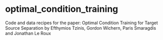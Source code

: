 # optimal_condition_training
Code and data recipes for the paper: Optimal Condition Training for Target Source Separation by Efthymios Tzinis, Gordon Wichern, Paris Smaragdis and Jonathan Le Roux 
